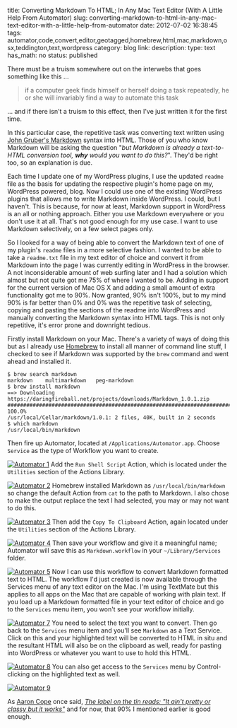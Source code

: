 title: Converting Markdown To HTML; In Any Mac Text Editor (With A Little Help From Automator)
slug: converting-markdown-to-html-in-any-mac-text-editor-with-a-little-help-from-automator
date: 2012-07-02 16:38:45
tags: automator,code,convert,editor,geotagged,homebrew,html,mac,markdown,osx,teddington,text,wordpress
category: blog
link: 
description: 
type: text
has_math: no
status: published

There must be a truism somewhere out on the interwebs that goes something like this ...



> if a computer geek finds himself or herself doing a task repeatedly, he or she will invariably find a way to automate this task


... and if there isn't a truism to this effect, then I've just written it for the first time.


In this particular case, the repetitive task was converting text written using [John Gruber's Markdown](https://daringfireball.net/projects/markdown/ "https://daringfireball.net/projects/markdown/") syntax into HTML. Those of you who know Markdown will be asking the question "*but Markdown is already a text-to-HTML conversion tool, **why** would you want to do this?*". They'd be right too, so an explanation is due.

<!-- TEASER_END -->

Each time I update one of my WordPress plugins, I use the updated `readme` file as the basis for updating the respective plugin's home page on my, WordPress powered, blog. Now I could use one of the existing WordPress plugins that allows me to write Markdown inside WordPress. I could, but I haven't. This is because, for now at least, Markdown support in WordPress is an all or nothing approach. Either you use Markdown everywhere or you don't use it at all. That's not good enough for my use case. I want to use Markdown selectively, on a few select pages only.


So I looked for a way of being able to convert the Markdown text of one of my plugin's `readme` files in a more selective fashion. I wanted to be able to take a `readme.txt` file in my text editor of choice and convert it from Markdown into the page I was currently editing in WordPress in the browser. A not inconsiderable amount of web surfing later and I had a solution which almost but not quite got me 75% of where I wanted to be. Adding in support for the current version of Mac OS X and adding a small amount of extra functionality got me to 90%. Now granted, 90% isn't 100%, but to my mind 90% is far better than 0% and 0% was the repetitive task of selecting, copying and pasting the sections of the readme into WordPress and manually converting the Markdown syntax into HTML tags. This is not only repetitive, it's error prone and downright tedious.


Firstly install Markdown on your Mac. There's a variety of ways of doing this but as I already use [Homebrew](https://mxcl.github.com/homebrew/ "https://mxcl.github.com/homebrew/") to install all manner of command line stuff, I checked to see if Markdown was supported by the `brew` command and went ahead and installed it.



```
$ brew search markdown
markdown    multimarkdown   peg-markdown
$ brew install markdown
==> Downloading https://daringfireball.net/projects/downloads/Markdown_1.0.1.zip
######################################################################## 100.0%
/usr/local/Cellar/markdown/1.0.1: 2 files, 40K, built in 2 seconds
$ which markdown
/usr/local/bin/markdown
```

Then fire up Automator, located at `/Applications/Automator.app`. Choose `Service` as the type of Workflow you want to create.


[![](/wp-content/uploads/2012/07/Automator-1.jpg "Automator 1")](/wp-content/uploads/2012/07/Automator-1.jpg "/wp-content/uploads/2012/07/Automator-1.jpg")
Add the `Run Shell Script` Action, which is located under the `Utilities` section of the Actions Library.


[![](/wp-content/uploads/2012/07/Automator-2.jpg "Automator 2")](/wp-content/uploads/2012/07/Automator-2.jpg "/wp-content/uploads/2012/07/Automator-2.jpg")
Homebrew installed Markdown as `/usr/local/bin/markdown` so change the default Action from `cat` to the path to Markdown. I also chose to make the output replace the text I had selected, you may or may not want to do this.


[![](/wp-content/uploads/2012/07/Automator-3.jpg "Automator 3")](/wp-content/uploads/2012/07/Automator-3.jpg "/wp-content/uploads/2012/07/Automator-3.jpg")
Then add the `Copy To Clipboard` Action, again located under the `Utilities` section of the Actions Library.


[![](/wp-content/uploads/2012/07/Automator-4.jpg "Automator 4")](/wp-content/uploads/2012/07/Automator-4.jpg "/wp-content/uploads/2012/07/Automator-4.jpg")
Then save your workflow and give it a meaningful name; Automator will save this as `Markdown.workflow` in your `~/Library/Services` folder.


[![](/wp-content/uploads/2012/07/Automator-5.jpg "Automator 5")](/wp-content/uploads/2012/07/Automator-5.jpg "/wp-content/uploads/2012/07/Automator-5.jpg")
Now I can use this workflow to convert Markdown formatted text to HTML. The workflow I'd just created is now available through the Services menu of any text editor on the Mac. I'm using TextMate but this applies to all apps on the Mac that are capable of working with plain text. If you load up a Markdown formatted file in your text editor of choice and go to the `Services` menu item, you won't see your workflow initially. 


[![](/wp-content/uploads/2012/07/Automator-7.jpg "Automator 7")](/wp-content/uploads/2012/07/Automator-7.jpg "/wp-content/uploads/2012/07/Automator-7.jpg")
You need to select the text you want to convert. Then go back to the `Services` menu item and you'll see `Markdown` as a Text Service. Click on this and your highlighted text will be converted to HTML in situ and the resultant HTML will also be on the clipboard as well, ready for pasting into WordPress or whatever you want to use to hold this HTML.


[![](/wp-content/uploads/2012/07/Automator-8.jpg "Automator 8")](/wp-content/uploads/2012/07/Automator-8.jpg "/wp-content/uploads/2012/07/Automator-8.jpg")
You can also get access to the `Services` menu by Control-clicking on the highlighted text as well.


[![](/wp-content/uploads/2012/07/Automator-9.jpg "Automator 9")](/wp-content/uploads/2012/07/Automator-9.jpg "/wp-content/uploads/2012/07/Automator-9.jpg")

As [Aaron Cope](https://twitter.com/#!/thisisaaronland "https://twitter.com/#!/thisisaaronland") once said, *[The label on the tin reads: "It ain't pretty or classy but it works"](https://www.aaronland.info/weblog/2012/02/14/incentivize/ "https://www.aaronland.info/weblog/2012/02/14/incentivize/")* and for now, that 90% I mentioned earlier is good enough.

